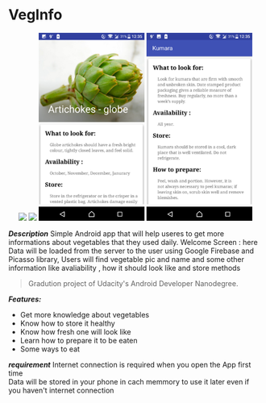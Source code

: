 # VegInfo


<p align="center">
 <img src="/screenshoot/screenshoot-1.gif" width="210"> <img src="/screenshoot/screenshoot-2.png" width="210">  <img src="/screenshoot/screenshoot-3.png" width="210">
<img src="/screenshoot/screenshoot-4.png" width="210"></p>
 
***Description***
Simple Android app that will help useres to get more informations about vegetables that they used daily.
Welcome Screen : here Data will be loaded from the server to the user using Google Firebase and Picasso library,
Users will find vegetable pic and name and some other information like avaliability , how it should look like and store methods 
 
>Gradution project of Udacity's Android Developer Nanodegree.

***Features:***
<ul>
<li> Get more knowledge about vegetables</li>
<li> Know how to store it healthy</li>
<li> Know how fresh one will look like</li>
<li> Learn how to prepare it to be eaten</li>
<li> Some ways to eat</li></ul>



***requirement***
Internet connection is required when you open the App first time</br>
Data will be stored in your phone in cach memmory to use it later even if you haven't internet connection

